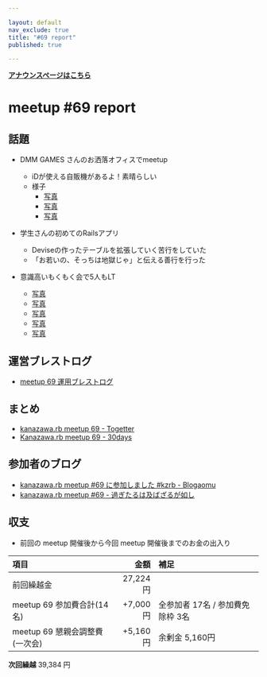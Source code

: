 ```yaml
---

layout: default
nav_exclude: true
title: "#69 report"
published: true

---
```


<div style="text-align: left;"><a href="/69/"><strong>アナウンスページはこちら</strong></a></div>

# meetup #69 report

## 話題

* DMM GAMES さんのお洒落オフィスでmeetup
  + iDが使える自販機があるよ！素晴らしい
  + 様子
    + [写真](https://twitter.com/TAKAyuki_atkwsk/status/997688205745963008/photo/1)
    + [写真](https://www.instagram.com/p/Bi8eaQPBWSe/?utm_source=ig_twitter_share&igshid=1imnubvczc995)
    + [写真](https://www.instagram.com/p/Bi8fX_YBdw1/?utm_source=ig_twitter_share&igshid=uqldk2y2id72)

* 学生さんの初めてのRailsアプリ
  + Deviseの作ったテーブルを拡張していく苦行をしていた
  + 「お若いの、そっちは地獄じゃ」と伝える善行を行った

* 意識高いもくもく会で5人もLT
  + [写真](https://www.instagram.com/p/Bi8zf3GB2hA/?utm_source=ig_twitter_share&igshid=1rfih4ya4btc0)
  + [写真](https://www.instagram.com/p/Bi819oXhw7P/?utm_source=ig_twitter_share&igshid=18i311z667do5)
  + [写真](https://www.instagram.com/p/Bi83LUnhBAu/?utm_source=ig_twitter_share&igshid=4cjkpuha9auo)
  + [写真](https://www.instagram.com/p/Bi85K09Bs1G/?utm_source=ig_twitter_share&igshid=oesl5t2hm0mz)
  + [写真](https://www.instagram.com/p/Bi88n9ch38p/?utm_source=ig_twitter_share&igshid=asmktpxbdpy)


## 運営ブレストログ

* [meetup 69 運用ブレストログ](https://github.com/kanazawarb/meetup/wiki/meetup-69-%E9%81%8B%E7%94%A8%E3%83%96%E3%83%AC%E3%82%B9%E3%83%88%E3%83%AD%E3%82%B0)

## まとめ

* [kanazawa.rb meetup 69 - Togetter](https://togetter.com/li/1229503)
* [Kanazawa.rb meetup 69 - 30days](http://30d.jp/kzrb/59)

## 参加者のブログ

* [kanazawa\.rb meetup \#69 に参加しました \#kzrb \- Blogaomu](http://www.blogaomu.com/entry/kzrb69)
* [kanazawa\.rb meetup \#69 \- 過ぎたるは及ばざるが如し](http://cotton-desu.hatenablog.com/entry/2018/05/20/222635)


## 収支

* 前回の meetup 開催後から今回 meetup 開催後までのお金の出入り

|項目                           |金額         |補足                                               |
|:------------------------------|------------:|:--------------------------------------------------|
| 前回繰越金                    |    27,224円 |                                                   |
| meetup 69 参加費合計(14名)    |    +7,000円 | 全参加者 17名 / 参加費免除枠 3名                      |
| meetup 69 懇親会調整費(一次会)|     +5,160円 | 余剰金 5,160円                                     |

**次回繰越**  39,384 円

